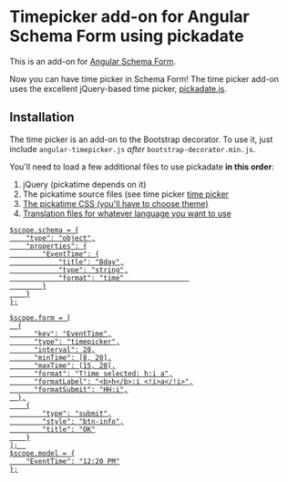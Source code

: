 

<h1>Timepicker add-on for Angular Schema Form using pickadate</h1>

<p>This is an add-on for <a href="https://github.com/Textalk/angular-schema-form/">Angular Schema Form</a>.</p>

<p>Now you can have time picker in Schema Form! The time picker add-on uses the excellent jQuery-based time picker,
<a href="http://amsul.ca/pickadate.js/">pickadate.js</a>.</p>

<h2>Installation</h2>
<p>The time picker is an add-on to the Bootstrap decorator. To use it, just include
<code>angular-timepicker.js</code> <em>after</em> <code>bootstrap-decorator.min.js</code>.</p>

<p>You'll need to load a few additional files to use pickadate <strong>in this order</strong>:</p>

<ol>
<li>jQuery (pickatime depends on it)</li>
<li>The pickatime source files (see time picker <a href="http://amsul.ca/pickadate.js/time/">time picker</li>
<li>The pickatime CSS (you'll have to choose theme)</li>
<li>Translation files for whatever language you want to use</li>
</ol>



    $scope.schema = {
        "type": "object",
        "properties": {
            "EventTime": {
                "title": "Bday",
                "type": "string",
                "format": "time"                
            }
        }
    };

    $scope.form = [
      {
          "key": "EventTime",
          "type": "timepicker",
          "interval": 20,
          "minTime": [8, 20],
          "maxTime": [15, 20],
          "format": "T!ime selected: h:i a",
          "formatLabel": "<b>h</b>:i <!i>a</!i>",
          "formatSubmit": "HH:i",
      },
        {
            "type": "submit",
            "style": "btn-info",
            "title": "OK"
        }
    ];  
    $scope.model = {
        "EventTime": "12:20 PM"
    };
